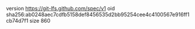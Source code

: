 version https://git-lfs.github.com/spec/v1
oid sha256:ab0248aec7cdfb5158def8456535d2bb95254cee4c4100567e916ff1cb74d7f1
size 860
